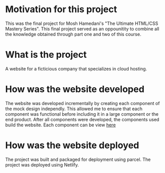 # Motivation for this project
This was the final project for Mosh Hamedani's "The Ultimate HTML/CSS Mastery Series". This final project served as an oppounitity to combine all the knowledge obtained through part one and two of this course.
# What is the project
A website for a ficticious company that specializes in cloud hosting.
# How was the website developed
The website was developed incrementally by creating each component of the mock design independly. This allowed me to ensure that each component was functional before including it in a large component or the end product.
After all components were developed, the components used build the website. Each component can be view [here](./components)
# How was the website deployed
The project was built and packaged for deployment using parcel. The project was deployed using Netlify.
